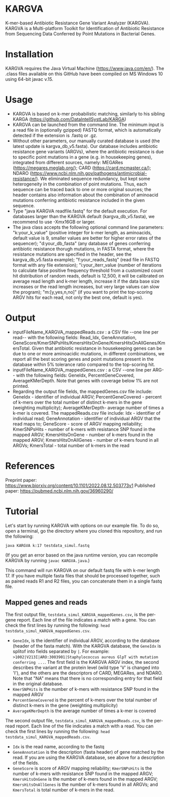 # KARGVA
K-mer-based Antibiotic Resistance Gene Variant Analyzer (KARGVA). KARGVA is a Multi-platform Toolkit for Identification of Antibiotic Resistance from Sequencing Data Conferred by Point Mutations in Bacterial Genes.

# Installation
KARGVA requires the Java Virtual Machine (https://www.java.com/en/). The .class files available on this GitHub have been compiled on MS Windows 10 using 64-bit javac v.15.

# Usage
- KARGVA is based on k-mer probabilistic matching, similarly to his sibling KARGA (https://github.com/DataIntellSystLab/KARGA)
- KARGVA can be launched from the command line. The minimum input is a read file in (optionally gzipped) FASTQ format, which is automatically detected if the extension is .fastq or .gz. 
- Without other parameters, our manually curated database is used (the latest update is kargva_db_v5.fasta). Our database includes antibiotic resistance gene variants (ARGVs), where the antibiotic resistance is due to specific point mutations in a gene (e.g. in housekeeping genes), integrated from different sources, namely: MEGARes (https://megares.meglab.org/); CARD (https://card.mcmaster.ca/); NDARO (https://www.ncbi.nlm.nih.gov/pathogens/antimicrobial-resistance/). We eliminated sequence redundancy, but kept some heterogeneity in the combination of point mutations. Thus, each sequence can be traced back to one or more original sources; the header contains also information about the combination of aminoacid mutations conferring antibiotic resistance included in the given sequence.
- Type "java KARGVA readfile.fastq" for the default execution. For databases larger than the KARGVA default (kargva_db_v5.fasta), we recommend to use -Xmx16GB or larger.
- The java class accepts the following optional command line parameters: "k:your_k_value" (positive integer for k-mer length, as aminoacids, default value is 9, smaller values are better for higher error rates of the sequencer); "d:your_db_fasta" (any database of genes conferring antibiotic resistance thorugh mutations, in FASTA format, where the resistance mutations are specified in the header, see the kargva_db_v5.fasta example); "f:your_reads_fastq" (read file in FASTQ format with any file extension); "i:your_iterr_value (number of iterations to calculate false positive frequency threshold from a customized count hit distribution of random reads, default is 12,500, it will be calibrated on average read length and k-mer length, increase it if the data base size increases or the read length increases, but very large values can slow the program); "m:[y,yes,n,no]" (if you want to print the top-scoring ARGV hits for each read, not only the best one, default is yes). 

# Output
- inputFileName_KARGVA_mappedReads.csv : a CSV file --one line per read-- with the following fields: Read_Idx, GeneAnnotation, GeneScore/KmerSNPsHits/KmersHitsOnGene/KmersHitsOnAllGenes/KmersTotal. Given that antibiotic resistance in housekeeping genes can be due to one or more aminoacidic mutations, in different combinations, we report all the best scoring genes and point mutations present in the database within 5% tolerance ratio compared to the top-scoring hit.
- inputFileName_KARGVA_mappedGenes.csv : a CSV --one line per ARG-- with the following fields: GeneIdx, PercentGeneCovered, AverageKMerDepth. Note that genes with coverage below 1% are not printed.
- Regarding the output file fields, the mappedGenes.csv file include: GeneIdx - identifier of individual ARGV; PercentGeneCovered - percent of k-mers over the total number of distinct k-mers in the gene (weighting multiplicity); AverageKMerDepth- average number of times a k-mer is covered. The mappedReads.csv file include: Idx - identifier of individual read; GeneAnnotation - identifier of individual ARGV that the read maps to; GeneScore - score of ARGV mapping reliability; KmerSNPsHits - number of k-mers with resistance SNP found in the mapped ARGV; KmersHitsOnGene - number of k-mers found in the mapped ARGV; KmersHitsOnAllGenes - number of k-mers found in all ARGVs; KmersTotal - total number of k-mers in the read

# References
Preprint paper: https://www.biorxiv.org/content/10.1101/2022.08.12.503773v1
Published paper: https://pubmed.ncbi.nlm.nih.gov/36960290/

# Tutorial
Let's start by running KARGVA with options on our example file. To do so, open a terminal, go the directory where you cloned this repository, and run the following:

```java KARGVA k:17 testdata_simul.fastq```

(If you get an error based on the java runtime version, you can recompile KARGVA by running `javac KARGVA.java`.)

This command will run KARGVA on our default fastq file with k-mer length 17. If you have multiple fasta files that should be processed together, such as paired reads R1 and R2 files, you can concatenate them in a single fastq file.

## Mapped genes and reads
The first output file, `testdata_simul_KARGVA_mappedGenes.csv`, is the per-gene report. Each line of the file indicates a match with a gene. You can check the first lines by running the following: `head testdata_simul_KARGVA_mappedGenes.csv`.
- `GeneIdx`, is the identifier of individual ARGV, according to the database (header of the fasta match). With the KARGVA database, the `GeneIdx` is splitof into fields separated by `|`. For example: `>1002|V213I|ARO:3003901|Staphylococcus aureus GlpT with mutation conferring ...`. The first field is the KARGVA ARGV index, the second describes the variant at the protein level (wild type 'V' is changed into 'I'), and the others are the descriptors of CARD, MEGARes, and NDARO. Note that "NA" means that there is no corresponding entry for that field in the original database.
- `KmerSNPHits` is the number of k-mers with resistance SNP found in the mapped ARGV
- `PercentGeneCovered` is the percent of k-mers over the total number of distinct k-mers in the gene (weighting multiplicity)
- `AverageKMerDepth` is the average number of times a k-mer is covered

The second output file, `testdata_simul_KARGVA_mappedReads.csv`, is the per-read report. Each line of the file indicates a match with a read. You can check the first lines by running the following: `head testdata_simul_KARGVA_mappedReads.csv`.
- `Idx` is the read name, according to the fastq
- `GeneAnnotation` is the description (fasta header) of gene matched by the read. If you are using the KARGVA database, see above for a description of the fields.
- `GeneScore` is score of ARGV mapping reliability; `KmerSNPsHits` is the number of k-mers with resistance SNP found in the mapped ARGV; `KmersHitsOnGene` is the number of k-mers found in the mapped ARGV; `KmersHitsOnAllGenes` is the number of k-mers found in all ARGVs; and `KmersTotal` is total number of k-mers in the read.


